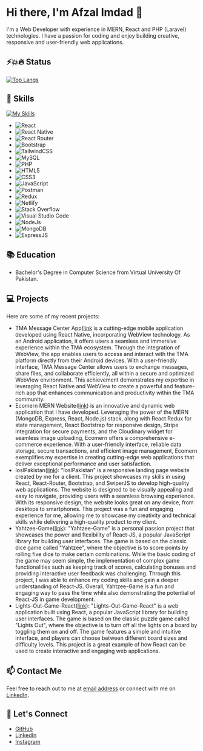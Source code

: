 # Hi there, I'm Afzal Imdad 👋

I'm a Web Developer with experience in MERN, React and PHP (Laravel) technologies. I have a passion for coding and enjoy building creative, responsive and user-friendly web applications.

## ⚡️💥🔥 Status 
[comment]: <![Anurag's GitHub stats](https://github-readme-stats.vercel.app/api?username=AfzalAli231&include_all_commits=true&count_private=true&show_icons=true&hide_rank=false&rank_icon=github&theme=synthwave)>
[![Top Langs](https://github-readme-stats.vercel.app/api/top-langs/?username=Zayn365&layout=compact&show_icons=true&theme=synthwave)](https://github.com/anuraghazra/github-readme-stats)


## 🚀 Skills
[![My Skills](https://skillicons.dev/icons?i=html,css,php,javascript,mysql,react,redux,tailwind,bootstrap,postman,netlify,stackoverflow,nodejs,mongodb,expressjs)](https://skillicons.dev)
- ![React](https://img.shields.io/badge/react-%2320232a.svg?style=for-the-badge&logo=react&logoColor=%2361DAFB)
- ![React Native](https://img.shields.io/badge/react_native-%2320232a.svg?style=for-the-badge&logo=react&logoColor=%2361DAFB)
- ![React Router](https://img.shields.io/badge/React_Router-CA4245?style=for-the-badge&logo=react-router&logoColor=white)
- ![Bootstrap](https://img.shields.io/badge/bootstrap-%23563D7C.svg?style=for-the-badge&logo=bootstrap&logoColor=white)
- ![TailwindCSS](https://img.shields.io/badge/tailwindcss-%2338B2AC.svg?style=for-the-badge&logo=tailwind-css&logoColor=white)
- ![MySQL](https://img.shields.io/badge/mysql-%2300f.svg?style=for-the-badge&logo=mysql&logoColor=white)
- ![PHP](https://img.shields.io/badge/php-%828bb7.svg?style=for-the-badge&logo=php&logoColor=white)
- ![HTML5](https://img.shields.io/badge/html5-%23E34F26.svg?style=for-the-badge&logo=html5&logoColor=white)
- ![CSS3](https://img.shields.io/badge/css3-%231572B6.svg?style=for-the-badge&logo=css3&logoColor=white)
- ![JavaScript](https://img.shields.io/badge/javascript-%23323330.svg?style=for-the-badge&logo=javascript&logoColor=%23F7DF1E)
- ![Postman](https://img.shields.io/badge/Postman-FF6C37?style=for-the-badge&logo=postman&logoColor=white)
- ![Redux](https://img.shields.io/badge/Redux-7D2DA1?style=for-the-badge&logo=redux&logoColor=white)
- ![Netlify](https://img.shields.io/badge/Netlify-87CEEB.svg?style=for-the-badge&logo=netlify&logoColor=white)
- ![Stack Overflow](https://img.shields.io/badge/-Stackoverflow-FE7A16?style=for-the-badge&logo=stack-overflow&logoColor=white)
- ![Visual Studio Code](https://img.shields.io/badge/Visual%20Studio%20Code-0078d7.svg?style=for-the-badge&logo=visual-studio-code&logoColor=white)
- ![NodeJs](https://img.shields.io/badge/Node.js-43853D?style=for-the-badge&logo=node.js&logoColor=white)
- ![MongoDB](https://img.shields.io/badge/MongoDB-4EA94B?style=for-the-badge&logo=mongodb&logoColor=white)
- ![ExpressJS](https://img.shields.io/badge/Express.js-404D59?style=for-the-badge)

## 📚 Education

- Bachelor's Degree in Computer Science from Virtual University Of Pakistan.

## 💻 Projects

Here are some of my recent projects:

- TMA Message Center App([link](https://play.google.com/store/apps/details?id=com.TMA.MessageCenter) is a cutting-edge mobile application developed using React Native, incorporating WebView technology. As an Android application, it offers users a seamless and immersive experience within the TMA ecosystem. Through the integration of WebView, the app enables users to access and interact with the TMA platform directly from their Android devices. With a user-friendly interface, TMA Message Center allows users to exchange messages, share files, and collaborate efficiently, all within a secure and optimized WebView environment. This achievement demonstrates my expertise in leveraging React Native and WebView to create a powerful and feature-rich app that enhances communication and productivity within the TMA community.
- Ecomern MERN Website([link](https://github.com/Zayn365/Final-Project-frontend)) is an innovative and dynamic web application that I have developed. Leveraging the power of the MERN (MongoDB, Express, React, Node.js) stack, along with React Redux for state management, React Bootstrap for responsive design, Stripe integration for secure payments, and the Cloudinary widget for seamless image uploading, Ecomern offers a comprehensive e-commerce experience. With a user-friendly interface, reliable data storage, secure transactions, and efficient image management, Ecomern exemplifies my expertise in creating cutting-edge web applications that deliver exceptional performance and user satisfaction.
- IoslPakistan([link](ioslkarachi.com)): "IoslPakistan" is a responsive landing page website created by me for a client. This project showcases my skills in using React, React-Router, Bootstrap, and SwiperJS to develop high-quality web applications. The website is designed to be visually appealing and easy to navigate, providing users with a seamless browsing experience. With its responsive design, the website looks great on any device, from desktops to smartphones. This project was a fun and engaging experience for me, allowing me to showcase my creativity and technical skills while delivering a high-quality product to my client.
- Yahtzee-Game([link](https://github.com/Zayn365/Yahtzee-Game-React)): "Yahtzee-Game" is a personal passion project that showcases the power and flexibility of React-JS, a popular JavaScript library for building user interfaces. The game is based on the classic dice game called "Yahtzee", where the objective is to score points by rolling five dice to make certain combinations. While the basic coding of the game may seem simple, the implementation of complex game functionalities such as keeping track of scores, calculating bonuses and providing interactive user feedback was challenging. Through this project, I was able to enhance my coding skills and gain a deeper understanding of React-JS. Overall, Yahtzee-Game is a fun and engaging way to pass the time while also demonstrating the potential of React-JS in game development.
- Lights-Out-Game-React([link](https://github.com/Zayn365/Lights-Out-Game-React)): "Lights-Out-Game-React" is a web application built using React, a popular JavaScript library for building user interfaces. The game is based on the classic puzzle game called "Lights Out", where the objective is to turn off all the lights on a board by toggling them on and off. The game features a simple and intuitive interface, and players can choose between different board sizes and difficulty levels. This project is a great example of how React can be used to create interactive and engaging web applications.

## 📫 Contact Me

Feel free to reach out to me at [email address](mailto:afzalimdad9@gmail.com) or connect with me on [LinkedIn](https://www.linkedin.com/in/afzalimdad9).

## 🤝 Let's Connect
- [GitHub](https://github.com/AfzalAli231) 
- [LinkedIn](https://www.linkedin.com/in/afzalimdad9) 
- [Instagram](https://www.instagram.com/afzalimdad9/)
